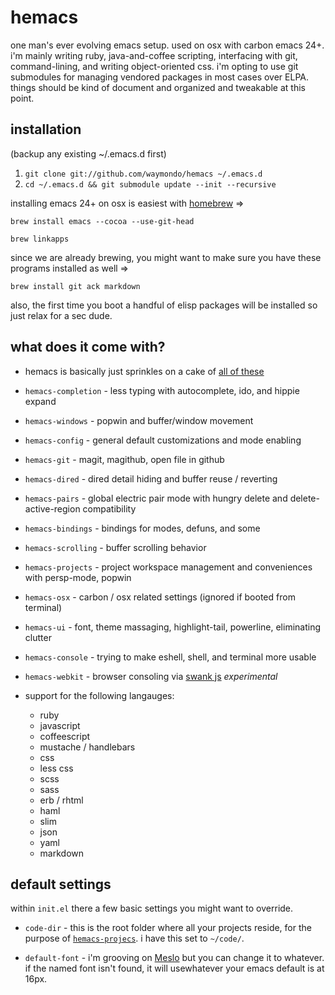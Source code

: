 # hemacs

one man's ever evolving emacs setup. used on osx with carbon emacs 24+. i'm mainly writing ruby, java-and-coffee scripting, interfacing with git, command-lining, and writing object-oriented css. i'm opting to use git submodules for managing vendored packages in most cases over ELPA. things should be kind of document and organized and tweakable at this point.

## installation

(backup any existing ~/.emacs.d first)

1. `git clone git://github.com/waymondo/hemacs ~/.emacs.d`
2. `cd ~/.emacs.d && git submodule update --init --recursive`

installing emacs 24+ on osx is easiest with [homebrew](http://mxcl.github.com/homebrew) =>

`brew install emacs --cocoa --use-git-head`

`brew linkapps`

since we are already brewing, you might want to make sure you have these programs installed as well => 

`brew install git ack markdown`

also, the first time you boot a handful of elisp packages will be installed so just relax for a sec dude.

## what does it come with?

* hemacs is basically just sprinkles on a cake of [all of these](https://github.com/waymondo/hemacs/tree/master/vendor)

* `hemacs-completion` - less typing with autocomplete, ido, and hippie expand

* `hemacs-windows` - popwin and buffer/window movement

* `hemacs-config`  - general default customizations and mode enabling

* `hemacs-git` - magit, magithub, open file in github

* `hemacs-dired` - dired detail hiding and buffer reuse / reverting

* `hemacs-pairs` - global electric pair mode with hungry delete and delete-active-region compatibility

* `hemacs-bindings` - bindings for modes, defuns, and some

* `hemacs-scrolling` - buffer scrolling behavior

* `hemacs-projects` - project workspace management and conveniences with persp-mode, popwin

* `hemacs-osx` - carbon / osx related settings (ignored if booted from terminal)

* `hemacs-ui` - font, theme massaging, highlight-tail, powerline, eliminating clutter

* `hemacs-console` - trying to make eshell, shell, and terminal more usable

* `hemacs-webkit` - browser consoling via [swank js](https://github.com/swank-js/swank-js) *experimental*

* support for the following langauges: 
  - ruby
  - javascript
  - coffeescript
  - mustache / handlebars
  - css
  - less css
  - scss
  - sass
  - erb / rhtml
  - haml
  - slim
  - json
  - yaml
  - markdown

## default settings

within `init.el` there a few basic settings you might want to override.

* `code-dir` - this is the root folder where all your projects reside, for the purpose of [`hemacs-projecs`](https://github.com/waymondo/hemacs/tree/master/vendor). i have this set to `~/code/`.

* `default-font` - i'm grooving on [Meslo](https://github.com/andreberg/Meslo-Font) but you can change it to whatever. if the named font isn't found, it will usewhatever your emacs default is at 16px.
